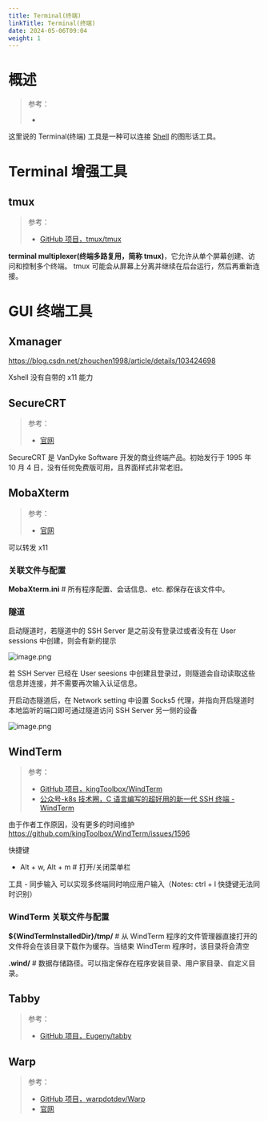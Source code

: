 ```yaml
---
title: Terminal(终端)
linkTitle: Terminal(终端)
date: 2024-05-06T09:04
weight: 1
---
```


# 概述

> 参考：
>
> -

这里说的 Terminal(终端) 工具是一种可以连接 [Shell](/docs/1.操作系统/Terminal%20与%20Shell/Terminal%20与%20Shell.md) 的图形话工具。

# Terminal 增强工具

## tmux

> 参考：
>
> - [GitHub 项目，tmux/tmux](https://github.com/tmux/tmux)

**terminal multiplexer(终端多路复用，简称 tmux)**，它允许从单个屏幕创建、访问和控制多个终端。 tmux 可能会从屏幕上分离并继续在后台运行，然后再重新连接。

# GUI 终端工具

## Xmanager

https://blog.csdn.net/zhouchen1998/article/details/103424698

Xshell 没有自带的 x11 能力

## SecureCRT

> 参考：
>
> - [官网](https://www.vandyke.com/products/securecrt/index.html)

SecureCRT 是 VanDyke Software 开发的商业终端产品。初始发行于 1995 年 10 月 4 日，没有任何免费版可用，且界面样式非常老旧。

## MobaXterm

> 参考：
>
> - [官网](https://mobaxterm.mobatek.net/)

可以转发 x11

### 关联文件与配置

**MobaXterm.ini** # 所有程序配置、会话信息、etc. 都保存在该文件中。

### 隧道

启动隧道时，若隧道中的 SSH Server 是之前没有登录过或者没有在 User sessions 中创建，则会有新的提示

![image.png](https://notes-learning.oss-cn-beijing.aliyuncs.com/terminal/202403042144907.png)

若 SSH Server 已经在 User seesions 中创建且登录过，则隧道会自动读取这些信息并连接，并不需要再次输入认证信息。

开启动态隧道后，在 Network setting 中设置 Socks5 代理，并指向开启隧道时本地监听的端口即可通过隧道访问 SSH Server 另一侧的设备

![image.png](https://notes-learning.oss-cn-beijing.aliyuncs.com/terminal/202403042218800.png)

## WindTerm

> 参考：
>
> - [GitHub 项目，kingToolbox/WindTerm](https://github.com/kingToolbox/WindTerm)
> - [公众号-k8s 技术圈，C 语言编写的超好用的新一代 SSH 终端 - WindTerm](https://mp.weixin.qq.com/s/2KJi7frtKYExkyBuM5K2hw)

由于作者工作原因，没有更多的时间维护 https://github.com/kingToolbox/WindTerm/issues/1596


快捷键

- Alt + w, Alt + m # 打开/关闭菜单栏

工具 - 同步输入 可以实现多终端同时响应用户输入（Notes: ctrl + l 快捷键无法同时识别）

### WindTerm 关联文件与配置

**${WindTermInstalledDir}/tmp/** # 从 WindTerm 程序的文件管理器直接打开的文件将会在该目录下载作为缓存。当结束 WindTerm 程序时，该目录将会清空

**.wind/** # 数据存储路径。可以指定保存在程序安装目录、用户家目录、自定义目录。

## Tabby

> 参考：
>
> - [GitHub 项目，Eugeny/tabby](https://github.com/Eugeny/tabby)

## Warp

> 参考：
>
> - [GitHub 项目，warpdotdev/Warp](https://github.com/warpdotdev/Warp)
> - [官网](https://www.warp.dev/)

